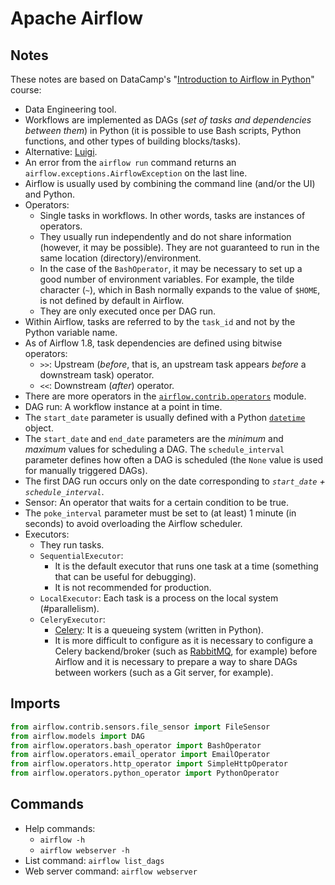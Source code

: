 # Apache Airflow

## Notes

These notes are based on DataCamp's "[Introduction to Airflow in Python](https://www.datacamp.com/courses/introduction-to-airflow-in-python)" course:

- Data Engineering tool.
- Workflows are implemented as DAGs (_set of tasks and dependencies between them_) in Python (it is possible to use Bash scripts, Python functions, and other types of building blocks/tasks).
- Alternative: [Luigi](https://luigi.readthedocs.io/en/stable/).
- An error from the `airflow run` command returns an `airflow.exceptions.AirflowException` on the last line.
- Airflow is usually used by combining the command line (and/or the UI) and Python.
- Operators:
  - Single tasks in workflows. In other words, tasks are instances of operators.
  - They usually run independently and do not share information (however, it may be possible). They are not guaranteed to run in the same location (directory)/environment.
  - In the case of the `BashOperator`, it may be necessary to set up a good number of environment variables. For example, the tilde character (`~`), which in Bash normally expands to the value of `$HOME`, is not defined by default in Airflow.
  - They are only executed once per DAG run.
- Within Airflow, tasks are referred to by the `task_id` and not by the Python variable name.
- As of Airflow 1.8, task dependencies are defined using bitwise operators:
  - `>>`: Upstream (_before_, that is, an upstream task appears _before_ a downstream task) operator.
  - `<<`: Downstream (_after_) operator.
- There are more operators in the [`airflow.contrib.operators`](https://airflow.apache.org/docs/stable/_api/airflow/contrib/operators/index.html) module.
- DAG run: A workflow instance at a point in time.
- The `start_date` parameter is usually defined with a Python [`datetime`](https://docs.python.org/3/library/datetime.html) object.
- The `start_date` and `end_date` parameters are the _minimum_ and _maximum_ values for scheduling a DAG. The `schedule_interval` parameter defines how often a DAG is scheduled (the `None` value is used for manually triggered DAGs).
- The first DAG run occurs only on the date corresponding to _`start_date` + `schedule_interval`_.
- Sensor: An operator that waits for a certain condition to be true.
- The `poke_interval` parameter must be set to (at least) 1 minute (in seconds) to avoid overloading the Airflow scheduler.
- Executors:
  - They run tasks.
  - `SequentialExecutor`:
    - It is the default executor that runs one task at a time (something that can be useful for debugging).
    - It is not recommended for production.
  - `LocalExecutor`: Each task is a process on the local system (\#parallelism).
  - `CeleryExecutor`:
    - [Celery](https://docs.celeryproject.org/en/stable/index.html): It is a queueing system (written in Python).
    - It is more difficult to configure as it is necessary to configure a Celery backend/broker (such as [RabbitMQ](https://www.rabbitmq.com/), for example) before Airflow and it is necessary to prepare a way to share DAGs between workers (such as a Git server, for example).

## Imports

```python
from airflow.contrib.sensors.file_sensor import FileSensor
from airflow.models import DAG
from airflow.operators.bash_operator import BashOperator
from airflow.operators.email_operator import EmailOperator
from airflow.operators.http_operator import SimpleHttpOperator
from airflow.operators.python_operator import PythonOperator
```

## Commands

- Help commands:
  - `airflow -h`
  - `airflow webserver -h`
- List command: `airflow list_dags`
- Web server command: `airflow webserver`
